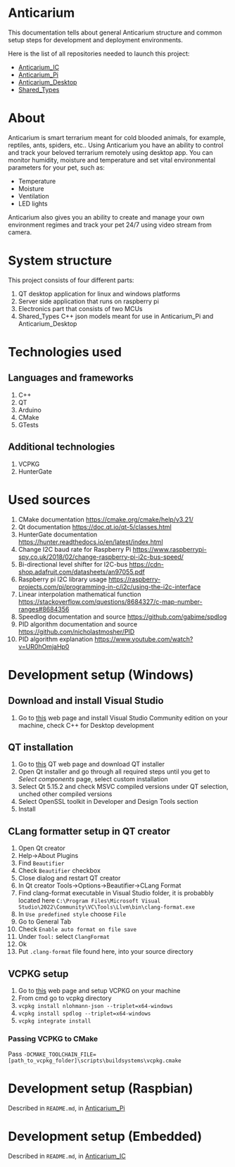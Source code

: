 # Anticarium

This documentation tells about general Anticarium structure and common setup steps for development and deployment environments.

Here is the list of all repositories needed to launch this project:
- [Anticarium_IC](https://github.com/Anticarium/Anticarium_IC)
- [Anticarium_Pi](https://github.com/Anticarium/Anticarium_Pi)
- [Anticarium_Desktop](https://github.com/Anticarium/Anticarium_Desktop)
- [Shared_Types](https://github.com/Anticarium/Shared_Types)

# About 
Anticarium is smart terrarium meant for cold blooded animals, for example, reptiles, ants, spiders, etc.. Using Anticarium you have an ability to control and track your beloved terrarium remotely using desktop app.
You can monitor humidity, moisture and temperature and set vital environmental parameters for your pet, such as:
- Temperature
- Moisture
- Ventilation
- LED lights

Anticarium also gives you an ability to create and manage your own environment regimes and track your pet 24/7 using video stream from camera.

# System structure
This project consists of four different parts:
1. QT desktop application for linux and windows platforms
2. Server side application that runs on raspberry pi
3. Electronics part that consists of two MCUs
4. Shared_Types C++ json models meant for use in Anticarium_Pi and Anticarium_Desktop

# Technologies used
## Languages and frameworks
1. C++
2. QT
3. Arduino
4. CMake
5. GTests
## Additional technologies
1. VCPKG
2. HunterGate

# Used sources
1. CMake documentation https://cmake.org/cmake/help/v3.21/
2. Qt documentation https://doc.qt.io/qt-5/classes.html
3. HunterGate documentation https://hunter.readthedocs.io/en/latest/index.html
4. Change I2C baud rate for Raspberry Pi https://www.raspberrypi-spy.co.uk/2018/02/change-raspberry-pi-i2c-bus-speed/
5. Bi-directional level shifter for I2C-bus https://cdn-shop.adafruit.com/datasheets/an97055.pdf
6. Raspberry pi I2C library usage https://raspberry-projects.com/pi/programming-in-c/i2c/using-the-i2c-interface
7. Linear interpolation mathematical function https://stackoverflow.com/questions/8684327/c-map-number-ranges#8684356
8. Speedlog documentation and source https://github.com/gabime/spdlog
9. PID algorithm documentation and source https://github.com/nicholastmosher/PID
10. PID algorithm explanation https://www.youtube.com/watch?v=UR0hOmjaHp0

# Development setup (Windows)

## Download and install Visual Studio
1. Go to [this](https://visualstudio.microsoft.com/downloads/) web page and install Visual Studio Community edition on your machine, check C++ for Desktop development

## QT installation
1. Go to [this](https://www.qt.io/download-qt-installer?hsCtaTracking=99d9dd4f-5681-48d2-b096-470725510d34%7C074ddad0-fdef-4e53-8aa8-5e8a876d6ab4) QT web page and download QT installer
2. Open Qt installer and go through all required steps until you get to _Select components_ page, select custom installation
3. Select Qt 5.15.2 and check MSVC compiled versions under QT selection, unched other compiled versions
4. Select OpenSSL toolkit in Developer and Design Tools section
5. Install

## CLang formatter setup in QT creator
1. Open Qt creator
2. Help->About Plugins
3. Find `Beautifier`
4. Check `Beautifier` checkbox
5. Close dialog and restart QT creator
6. In Qt creator Tools->Options->Beautifier->CLang Format
7. Find clang-format executable in Visual Studio folder, it is probabbly located here `C:\Program Files\Microsoft Visual Studio\2022\Community\VC\Tools\Llvm\bin\clang-format.exe`
8. In `Use predefined style` choose `File`
9. Go to General Tab
10. Check `Enable auto format on file save`
11. Under `Tool:` select `ClangFormat`
12. Ok
13. Put `.clang-format` file found here, into your source directory

## VCPKG setup
1. Go to [this](https://vcpkg.io/en/getting-started.html) web page and setup VCPKG on your machine
2. From cmd go to vcpkg directory
3. `vcpkg install nlohmann-json --triplet=x64-windows`
4. `vcpkg install spdlog --triplet=x64-windows`
5. `vcpkg integrate install`

### Passing VCPKG to CMake
Pass `-DCMAKE_TOOLCHAIN_FILE=[path_to_vcpkg_folder]\scripts\buildsystems\vcpkg.cmake`

# Development setup (Raspbian)

Described in `README.md`, in [Anticarium_Pi](https://github.com/Anticarium/Anticarium_Pi)

# Development setup (Embedded)

Described in `README.md`, in [Anticarium_IC](https://github.com/Anticarium/Anticarium_IC)